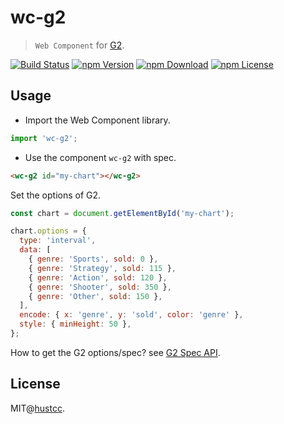 # wc-g2

> `Web Component` for [G2](https://g2.antv.antgroup.com/).

[![Build Status](https://github.com/hustcc/wc-g2/workflows/build/badge.svg)](https://github.com/hustcc/wc-g2/actions)
[![npm Version](https://img.shields.io/npm/v/wc-g2.svg)](https://www.npmjs.com/package/wc-g2)
[![npm Download](https://img.shields.io/npm/dm/wc-g2.svg)](https://www.npmjs.com/package/wc-g2)
[![npm License](https://img.shields.io/npm/l/wc-g2.svg)](https://www.npmjs.com/package/wc-g2)


## Usage

- Import the Web Component library.

```ts
import 'wc-g2';
```

- Use the component `wc-g2` with spec.

```html
<wc-g2 id="my-chart"></wc-g2>
```

Set the options of G2.

```js
const chart = document.getElementById('my-chart');

chart.options = {
  type: 'interval',
  data: [
    { genre: 'Sports', sold: 0 },
    { genre: 'Strategy', sold: 115 },
    { genre: 'Action', sold: 120 },
    { genre: 'Shooter', sold: 350 },
    { genre: 'Other', sold: 150 },
  ],
  encode: { x: 'genre', y: 'sold', color: 'genre' },
  style: { minHeight: 50 },
};
```

How to get the G2 options/spec? see [G2 Spec API](https://g2.antv.antgroup.com/manual/more/experimental-spec-api).

## License

MIT@[hustcc](https://github.com/hustcc).
